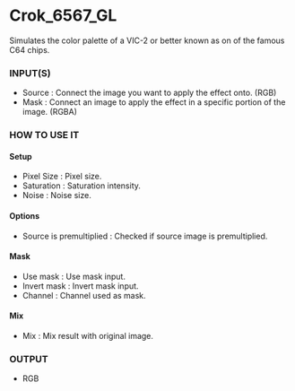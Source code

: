# Crok_6567_GL

Simulates the color palette of a VIC-2 or better known as on of the famous C64 chips.

### INPUT(S)
* Source : Connect the image you want to apply the effect onto. (RGB)
* Mask : Connect an image to apply the effect in a specific portion of the image. (RGBA)

### HOW TO USE IT

#### Setup

* Pixel Size : Pixel size.
* Saturation : Saturation intensity.
* Noise : Noise size.

#### Options

* Source is premultiplied : Checked if source image is premultiplied.

#### Mask

* Use mask : Use mask input.
* Invert mask : Invert mask input.
* Channel : Channel used as mask.

#### Mix

* Mix : Mix result with original image.

### OUTPUT
* RGB